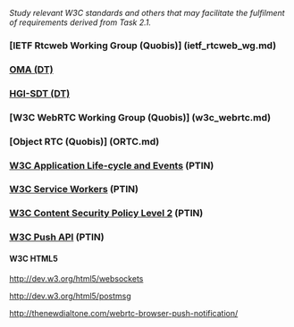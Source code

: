 *Study relevant W3C standards and others that may facilitate the fulfilment of requirements derived from Task 2.1.*

### [IETF Rtcweb Working Group (Quobis)] (ietf_rtcweb_wg.md)

### [OMA (DT)](OMA.md)

### [HGI-SDT (DT)](HGI-SDT.md)

### [W3C WebRTC Working Group (Quobis)] (w3c_webrtc.md)

### [Object RTC (Quobis)] (ORTC.md)

### [W3C Application Life-cycle and Events](w3c-app-lifecycle.md) (PTIN)

### [W3C Service Workers](w3c-service-workers.md) (PTIN)

### [W3C Content Security Policy Level 2](w3c-csp2.md) (PTIN)

### [W3C Push API](w3c-push.md) (PTIN)

#### W3C HTML5

http://dev.w3.org/html5/websockets

http://dev.w3.org/html5/postmsg

http://thenewdialtone.com/webrtc-browser-push-notification/

